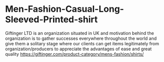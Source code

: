 # Men-Fashion-Casual-Long-Sleeved-Printed-shirt
Giftinger LTD is an organization situated in UK and motivation behind the organization is to gather successes everywhere throughout the world and give them a solitary stage where our clients can get items legitimately from organization/producers to appreciate the advantages of ease and great quality https://giftinger.com/product-category/mens-fashion/shirts/
